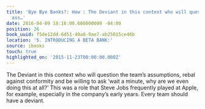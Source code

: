 ```yaml
---
title: 'Bye Bye Banks?: How : The Deviant in this context who will question the team’s
  ass…'
date: 2016-04-09 18:16:00.600000000 -04:00
position: 26
book_uuid: f5de12dd-6d51-40a8-9ae7-ab25015ce46b
location: '5. INTRODUCING A BETA BANK:'
source: ibooks
touch: true
highlighted_on: '2015-11-23T00:00:00.000Z'
---
```


The Deviant in this context who will question the team’s assumptions, rebal against conformity and be willing to ask ‘wait a minute, why are we even doing this at all?’ This was a role that Steve Jobs frequently played at Apple, for example, especially in the company’s early years. Every team should have a deviant.